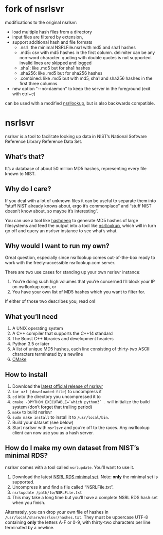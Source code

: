# fork of nsrlsvr
modifications to the original nsrlsvr:
* load multiple hash files from a directory
* input files are filtered by extension,
* support additional hash and file formats
  * .nsrl: the minimal NSRLFile.nsrl with md5 and sha1 hashes
  * .md5: csv with md5 hashes in the first column. delimiter can be any non-word character. quoting with double quotes is not supported. invalid lines are skipped and logged
  * .sha1: like .md5 but for sha1 hashes
  * .sha256: like .md5 but for sha256 hashes
  * .combined: like .md5 but with md5, sha1 and sha256 hashes in the first three columns
* new option "--no-daemon" to keep the server in the foreground (exit with ctrl+c)

can be used with a modified [nsrllookup](https://github.com/Intera/nsrllookup/tree/sha1-sha256-support), but is also backwards compatible.

# nsrlsvr

nsrlsvr is a tool to facilitate looking up data in NIST’s National Software Reference Library Reference Data Set.

## What’s that?
It’s a database of about 50 million MD5 hashes, representing every file known to NIST.

## Why do I care?
If you deal with a lot of unknown files it can be useful to separate them into “stuff NIST already knows about, ergo it’s commonplace” and “stuff NIST doesn’t know about, so maybe it’s interesting”.

You can use a tool like [hashdeep](http://hashdeep.com) to generate MD5 hashes of large filesystems and feed the output into a tool like [nsrllookup](http://rjhansen.github.io/nsrllookup), which will in turn go off and query an nsrlsvr instance to see what’s what.

## Why would I want to run my own?

Great question, especially since nsrllookup comes out-of-the-box ready to work with the freely-accessible nsrllookup.com server.

There are two use cases for standing up your own nsrlsvr instance:

1. You’re doing such high volumes that you’re concerned I’ll block your IP on nsrllookup.com, or
2. You have your own list of MD5 hashes which you want to filter for.

If either of those two describes you, read on!

## What you’ll need

1. A UNIX operating system
2. A C++ compiler that supports the C++14 standard
3. The Boost C++ libraries and development headers
4. Python 3.5 or later
5. A list of unique MD5 hashes, each line consisting of thirty-two ASCII characters terminated by a newline
6. [CMake](http://www.cmake.com)

## How to install

1. Download the [latest official release of nsrlsvr](https://github.com/rjhansen/nsrlsvr/tarball/master)
2. `tar xzf [downloaded-file]` to uncompress it
3. `cd` into the directory you uncompressed it to
4. ``cmake -DPYTHON_EXECUTABLE=`which python3` .`` will initialize the build system (don’t forget that trailing period)
5. `make` to build nsrlsvr
6. `sudo make install` to install it to `/usr/local/bin`.
7. Build your dataset (see below)
8. Start nsrlsvr with `nsrlsvr` and you’re off to the races.  Any nsrllookup client can now use you as a hash server.

## How do I make my own dataset from NIST’s minimal RDS?

nsrlsvr comes with a tool called `nsrlupdate`.  You’ll want to use it.

1. Download the latest [NSRL RDS minimal set](http://www.nsrl.nist.gov/Downloads.htm#reduced).  Note: **only** the minimal set is supported.
2. Uncompress it and find a file called “NSRLFile.txt”.
3. `nsrlupdate /path/to/NSRLFile.txt`
4. This may take a long time but you’ll have a complete NSRL RDS hash set when you finish.

Alternately, you can drop your own file of hashes in `/usr/local/share/nsrlsvr/hashes.txt`.  They must be uppercase UTF-8 containing **only** the letters A-F or 0-9, with thirty-two characters per line terminated by a newline.